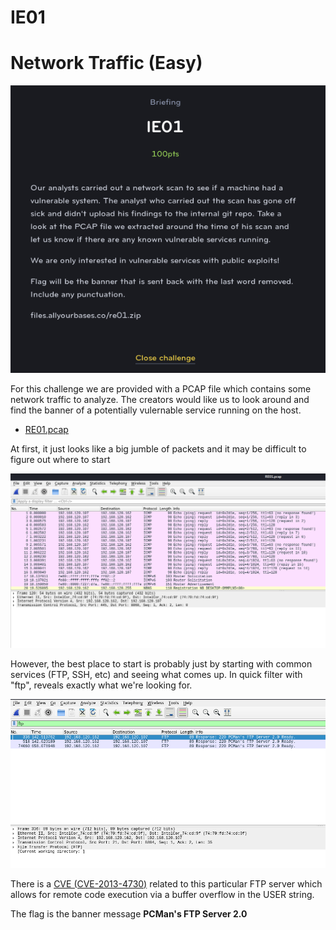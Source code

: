 # IE01
# Network Traffic (Easy)

![Brief](IE01.png)

For this challenge we are provided with a PCAP file which contains some network traffic to analyze. The creators would like us to look around and find the banner of a potentially vulernable service running on the host.

* [RE01.pcap](RE01.pcap)

At first, it just looks like a big jumble of packets and it may be difficult to figure out where to start

![img1](IE01_1.png)

However, the best place to start is probably just by starting with common services (FTP, SSH, etc) and seeing what comes up. In quick filter with "ftp", reveals exactly what we're looking for.

![img2](IE01_2.png)

There is a [CVE (CVE-2013-4730)](https://nvd.nist.gov/vuln/detail/CVE-2013-4730) related to this particular FTP server which allows for remote code execution via a buffer overflow in the USER string.

The flag is the banner message **PCMan's FTP Server 2.0**
